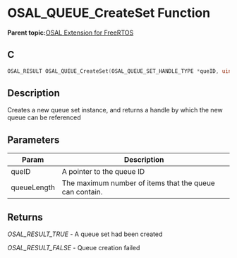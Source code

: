# OSAL\_QUEUE\_CreateSet Function

**Parent topic:**[OSAL Extension for FreeRTOS](GUID-9F5447FF-EF42-4AC4-ADCF-1C0C2E5173CE.md)

## C

```c
OSAL_RESULT OSAL_QUEUE_CreateSet(OSAL_QUEUE_SET_HANDLE_TYPE *queID, uint32_t queueLength);
```

## Description

Creates a new queue set instance, and returns a handle by which the new queue can be referenced

## Parameters

|Param|Description|
|-----|-----------|
|queID|A pointer to the queue ID|
|queueLength|The maximum number of items that the queue can contain.|

## Returns

*OSAL\_RESULT\_TRUE* - A queue set had been created

*OSAL\_RESULT\_FALSE* - Queue creation failed

